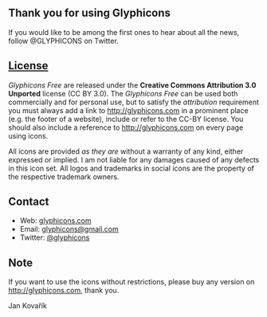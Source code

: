 Thank you for using Glyphicons
------------------------------

If you would like to be among the first ones to hear about all the news, follow @GLYPHICONS on Twitter. 

[License](LICENSE.md)
---------------------

*Glyphicons Free* are released under the **Creative Commons Attribution 3.0 Unported** license (CC BY 3.0). 
The *Glyphicons Free* can be used both commercially and for personal use, but to satisfy the *attribution* requirement you must always add a link to <http://glyphicons.com> in a prominent place (e.g. the footer of a website), include or refer to the CC-BY license. You should also include a reference to <http://glyphicons.com> on every page using icons.

All icons are provided *as they are* without a warranty of any kind, either expressed or implied. I am not liable for any damages caused of any defects in this icon set. All logos and trademarks in social icons are the property of the respective trademark owners.

Contact
-------

* Web: [glyphicons.com](http://glyphicons.com/)
* Email: <glyphicons@gmail.com>
* Twitter: [@glyphicons](http://twitter.com/glyphicons)

Note
-------------------------------------------
If you want to use the icons without restrictions, please buy any version on <http://glyphicons.com>, thank you.

Jan Kovařík
